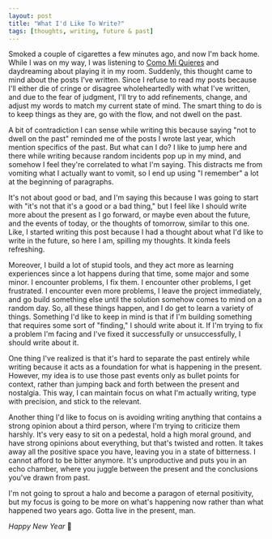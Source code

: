 ```yaml
---
layout: post
title: "What I'd Like To Write?"
tags: [thoughts, writing, future & past]
---
```



Smoked a couple of cigarettes a few minutes ago, and now I'm back home. While I was on my way, I was listening to [Como Mi Quieres](https://www.youtube.com/watch?v=GHzIl82165g) and daydreaming about playing it in my room. Suddenly, this thought came to mind about the posts I've written. Since I refuse to read my posts because I'll either die of cringe or disagree wholeheartedly with what I've written, and due to the fear of judgment, I'll try to add refinements, change, and adjust my words to match my current state of mind. The smart thing to do is to keep things as they are, go with the flow, and not dwell on the past.

A bit of contradiction I can sense while writing this because saying "not to dwell on the past" reminded me of the posts I wrote last year, which mention specifics of the past. But what can I do? I like to jump here and there while writing because random incidents pop up in my mind, and somehow I feel they're correlated to what I'm saying. This distracts me from vomiting what I actually want to vomit, so I end up using "I remember" a lot at the beginning of paragraphs.

It's not about good or bad, and I'm saying this because I was going to start with "it's not that it's a good or a bad thing," but I feel like I should write more about the present as I go forward, or maybe even about the future, and the events of today, or the thoughts of tomorrow, similar to this one. Like, I started writing this post because I had a thought about what I'd like to write in the future, so here I am, spilling my thoughts. It kinda feels refreshing.

Moreover, I build a lot of stupid tools, and they act more as learning experiences since a lot happens during that time, some major and some minor. I encounter problems, I fix them. I encounter other problems, I get frustrated. I encounter even more problems, I leave the project immediately, and go build something else until the solution somehow comes to mind on a random day. So, all these things happen, and I do get to learn a variety of things. Something I'd like to keep in mind is that if I'm building something that requires some sort of "finding," I should write about it. If I'm trying to fix a problem I'm facing and I've fixed it successfully or unsuccessfully, I should write about it.

One thing I've realized is that it's hard to separate the past entirely while writing because it acts as a foundation for what is happening in the present. However, my idea is to use those past events only as bullet points for context, rather than jumping back and forth between the present and nostalgia. This way, I can maintain focus on what I'm actually writing, type with precision, and stick to the relevant.

Another thing I'd like to focus on is avoiding writing anything that contains a strong opinion about a third person, where I'm trying to criticize them harshly. It's very easy to sit on a pedestal, hold a high moral ground, and have strong opinions about everything, but that's twisted and rotten. It takes away all the positive space you have, leaving you in a state of bitterness. I cannot afford to be bitter anymore. It's unproductive and puts you in an echo chamber, where you juggle between the present and the conclusions you've drawn from past.

I'm not going to sprout a halo and become a paragon of eternal positivity, but my focus is going to be more on what's happening now rather than what happened two years ago. Gotta live in the present, man.


*Happy New Year* :beer:
